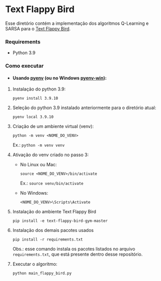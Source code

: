 # Text Flappy Bird

Esse diretório contém a implementação dos algoritmos Q-Learning e SARSA para o [Text Flappy Bird](https://gitlab-research.centralesupelec.fr/stergios.christodoulidis/text-flappy-bird-gym). 

### Requirements
- Python 3.9


### Como executar

- #### Usando [pyenv](https://github.com/pyenv/pyenv) (ou no Windows [pyenv-win](https://github.com/pyenv-win/pyenv-win)):

1. Instalação do python 3.9:

    ```pyenv install 3.9.10```

2. Seleção do python 3.9 instalado anteriormente para o diretório atual:

    ```pyenv local 3.9.10```

3. Criação de um ambiente virtual (venv):

    ```python -m venv <NOME_DO_VENV>```

    Ex.:
    ```python -m venv venv```

4. Ativação do venv criado no passo 3:

    - No Linux ou Mac:

        ```source <NOME_DO_VENV>/bin/activate```

        Ex.:
        ```source venv/bin/activate```

    - No Windows:

        ```<NOME_DO_VENV>\Scripts\Activate```

5. Instalação do ambiente Text Flappy Bird

    ```pip install -e text-flappy-bird-gym-master```

6. Instalação dos demais pacotes usados

    ```pip install -r requirements.txt```

    Obs.: esse comando instala os pacotes listados no arquivo `requirements.txt`, que está presente dentro desse repositório.

7. Executar o algoritmo:

    ```python main_flappy_bird.py```